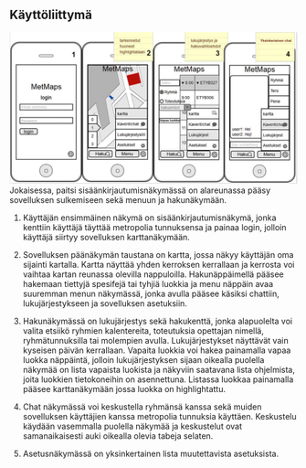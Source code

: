 ## Käyttöliittymä
![error](mockup01.jpg)
Jokaisessa, paitsi sisäänkirjautumisnäkymässä on alareunassa pääsy sovelluksen sulkemiseen sekä menuun ja hakunäkymään. 

1. Käyttäjän ensimmäinen näkymä on sisäänkirjautumisnäkymä, jonka kenttiin käyttäjä täyttää metropolia tunnuksensa ja painaa login, jolloin käyttäjä siirtyy sovelluksen karttanäkymään. 

2. Sovelluksen päänäkymän taustana on kartta, jossa näkyy käyttäjän oma sijainti kartalla. Kartta näyttää yhden kerroksen kerrallaan ja kerrosta voi vaihtaa kartan reunassa olevilla nappuloilla. Hakunäppäimellä pääsee hakemaan tiettyjä spesifejä tai tyhjiä luokkia ja menu näppäin avaa suuremman menun näkymässä, jonka avulla pääsee käsiksi chattiin, lukujärjestykseen ja sovelluksen asetuksiin. 

3. Hakunäkymässä on lukujärjestys sekä hakukenttä, jonka alapuolelta voi valita etsiikö ryhmien kalentereita, toteutuksia opettajan nimellä, ryhmätunnuksilla tai molempien avulla. Lukujärjestykset näyttävät vain kyseisen päivän kerrallaan. Vapaita luokkia voi hakea painamalla vapaa luokka näppäintä, jolloin lukujärjestyksen sijaan oikealla puolella näkymää on lista vapaista luokista ja näkyviin saatavana lista ohjelmista, joita luokkien tietokoneihin on asennettuna. Listassa luokkaa painamalla pääsee karttanäkymään jossa luokka on highlightattu. 

4. Chat näkymässä voi keskustella ryhmänsä kanssa sekä muiden sovelluksen käyttäjien kanssa metropolia tunnuksia käyttäen. Keskustelu käydään vasemmalla puolella näkymää ja keskustelut ovat samanaikaisesti auki oikealla olevia tabeja selaten. 

5. Asetusnäkymässä on yksinkertainen lista muutettavista asetuksista. 
